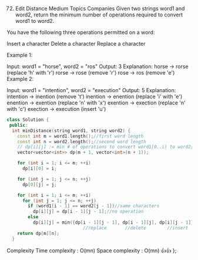 72. Edit Distance
Medium
Topics
Companies
Given two strings word1 and word2, return the minimum number of operations required to convert word1 to word2.

You have the following three operations permitted on a word:

Insert a character
Delete a character
Replace a character
 

Example 1:

Input: word1 = "horse", word2 = "ros"
Output: 3
Explanation: 
horse -> rorse (replace 'h' with 'r')
rorse -> rose (remove 'r')
rose -> ros (remove 'e')
Example 2:

Input: word1 = "intention", word2 = "execution"
Output: 5
Explanation: 
intention -> inention (remove 't')
inention -> enention (replace 'i' with 'e')
enention -> exention (replace 'n' with 'x')
exention -> exection (replace 'n' with 'c')
exection -> execution (insert 'u')


```cpp
class Solution {
 public:
  int minDistance(string word1, string word2) {
    const int m = word1.length();//first word length
    const int n = word2.length();//second word length
    // dp[i][j] := min # of operations to convert word1[0..i) to word2[0..j)
    vector<vector<int>> dp(m + 1, vector<int>(n + 1));

    for (int i = 1; i <= m; ++i)
      dp[i][0] = i;

    for (int j = 1; j <= n; ++j)
      dp[0][j] = j;

    for (int i = 1; i <= m; ++i)
      for (int j = 1; j <= n; ++j)
        if (word1[i - 1] == word2[j - 1])//same characters
          dp[i][j] = dp[i - 1][j - 1];//no operation
        else
          dp[i][j] = min({dp[i - 1][j - 1], dp[i - 1][j], dp[i][j - 1]}) + 1;
                             //replace       //delete        //insert
    return dp[m][n];
  }
```

Complexity
Time complexity : O(mn)
Space complexity : O(mn)
👍👍
};
